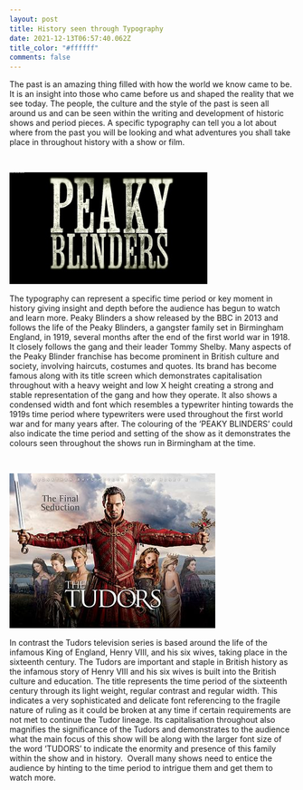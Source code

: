 ```yaml
---
layout: post
title: History seen through Typography
date: 2021-12-13T06:57:40.062Z
title_color: "#ffffff"
comments: false
---
```

The past is an amazing thing filled with how the world we know came to be. It is an insight into those who came before us and shaped the reality that we see today. The people, the culture and the style of the past is seen all around us and can be seen within the writing and development of historic shows and period pieces. A specific typography can tell you a lot about where from the past you will be looking and what adventures you shall take place in throughout history with a show or film. 

 

![](../uploads/peaky_blinders_titlecard.jpg)

The typography can represent a specific time period or key moment in history giving insight and depth before the audience has begun to watch and learn more. Peaky Blinders a show released by the BBC in 2013 and follows the life of the Peaky Blinders, a gangster family set in Birmingham England, in 1919, several months after the end of the first world war in 1918. It closely follows the gang and their leader Tommy Shelby. Many aspects of the Peaky Blinder franchise has become prominent in British culture and society, involving haircuts, costumes and quotes. Its brand has become famous along with its title screen which demonstrates capitalisation throughout with a heavy weight and low X height creating a strong and stable representation of the gang and how they operate. It also shows a condensed width and font which resembles a typewriter hinting towards the 1919s time period where typewriters were used throughout the first world war and for many years after. The colouring of the ‘PEAKY BLINDERS’ could also indicate the time period and setting of the show as it demonstrates the colours seen throughout the shows run in Birmingham at the time. 

 

![](../uploads/tudorspromo4-2.jpg)

In contrast the Tudors television series is based around the life of the infamous King of England, Henry VIII, and his six wives, taking place in the sixteenth century. The Tudors are important and staple in British history as the infamous story of Henry VIII and his six wives is built into the British culture and education. The title represents the time period of the sixteenth century through its light weight, regular contrast and regular width. This indicates a very sophisticated and delicate font referencing to the fragile nature of ruling as it could be broken at any time if certain requirements are not met to continue the Tudor lineage. Its capitalisation throughout also magnifies the significance of the Tudors and demonstrates to the audience what the main focus of this show will be along with the larger font size of the word ‘TUDORS’ to indicate the enormity and presence of this family within the show and in history.  Overall many shows need to entice the audience by hinting to the time period to intrigue them and get them to watch more.